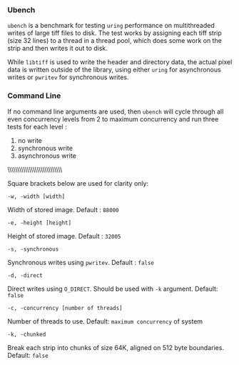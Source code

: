 ### Ubench

`ubench` is a benchmark for testing `uring` performance on multithreaded
writes of large tiff files to disk. The test works by assigning each 
tiff strip (size 32 lines) to a thread in a thread pool, 
which does some work on the strip and then writes it out to disk.

While `libtiff` is used to write the header and directory data,
the actual pixel data is written outside of the
library, using either `uring` for asynchronous writes
or `pwritev` for synchronous writes.

### Command Line

If no command line arguments are used, then `ubench`
will cycle through all even concurrency levels from 2
to maximum concurrency and run three tests for each level :

1. no write
1. synchronous write
1. asynchronous write

\\\\\\\\\\\\\\\\\\\\\\\\\\\\\\\\\\\\\\\\\\\\\\\\\\\\\\\

Square brackets below are used for clarity only:


`-w, -width [width]`

Width of stored image.
 Default : `88000`

`-e, -height [height]`

Height of stored image.
Default : `32005`

`-s, -synchronous`

Synchronous writes using `pwritev`.
Default : `false`

`-d, -direct`

Direct writes using `O_DIRECT`. Should be used with
`-k` argument.
Default: `false`

`-c, -concurrency [number of threads]`

Number of threads to use.
Default: `maximum concurrency` of system

`-k, -chunked`

Break each strip into chunks of size 64K, aligned on 512 byte
boundaries. Default: `false`
